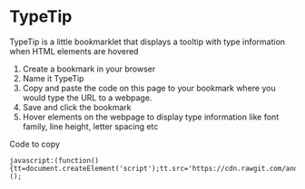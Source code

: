# TypeTip

TypeTip is a little bookmarklet that displays a tooltip with type information when HTML elements are hovered

1. Create a bookmark in your browser
2. Name it TypeTip
3. Copy and paste the code on this page to your bookmark where you would type the URL to a webpage.
4. Save and click the bookmark
5. Hover elements on the webpage to display type information like font family, line height, letter spacing etc

Code to copy

```
javascript:(function(){tt=document.createElement('script');tt.src='https://cdn.rawgit.com/andreasnylin/TypeTip/a2bacdd483fc42aa6c7850965ee591d5cb47f69a/typetip.js';document.body.appendChild(tt);})();
```
